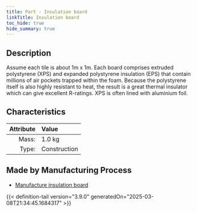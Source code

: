 ```yaml
---
title: Part - Insulation board
linkTitle: Insulation board
toc_hide: true
hide_summary: true
---
```

<!-- This is generated by the MarsSim HelpGenertor, do not edit. -->

## Description
Assume each tile is about 1m x 1m. Each board comprises extruded polystyrene (XPS) &#10;&#9;&#9;and expanded polystyrene insulation (EPS) that contain millions of air pockets trapped &#10;&#9;&#9;within the foam. Because the polystyrene itself is also highly resistant to heat, &#10;&#9;&#9;the result is a great thermal insulator which can give excellent R-ratings. &#10;&#9;&#9;XPS is often lined with aluminium foil. 

## Characteristics

| Attribute      | Value |
|--------:|:------|
|Mass:|1.0 kg|
|Type:|Construction|

## Made by Manufacturing Process

- [Manufacture insulation board](/docs/definitions/process/manufacture-insulation-board)




{{< definition-tail version="3.9.0" generatedOn="2025-03-08T21:34:45.1684317" >}}



